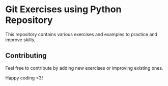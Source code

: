 # Git Exercises using Python Repository

This repository contains various exercises and examples to practice and improve skills.


## Contributing

Feel free to contribute by adding new exercises or improving existing ones.

Happy coding <3!